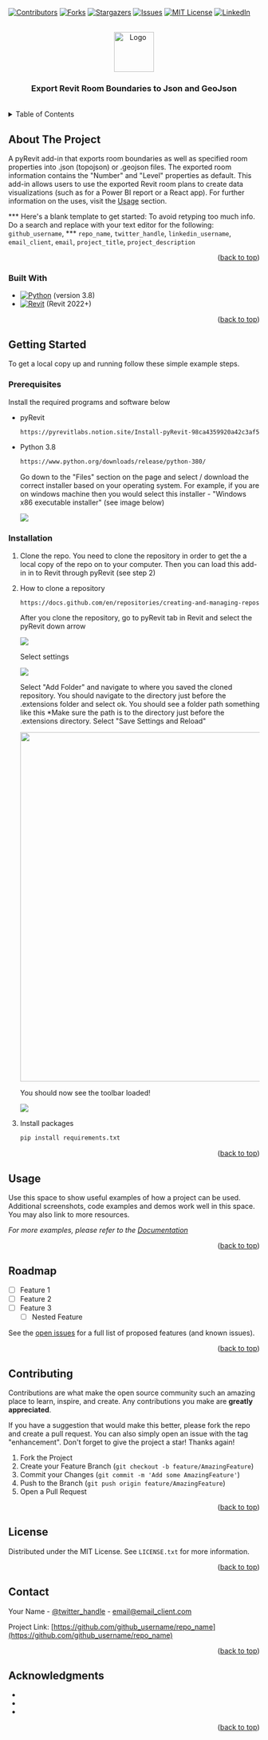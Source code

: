 <!-- Improved compatibility of back to top link: See: https://github.com/othneildrew/Best-README-Template/pull/73 -->
<a name="readme-top"></a>
<!--
*** Thanks for checking out the Best-README-Template. If you have a suggestion
*** that would make this better, please fork the repo and create a pull request
*** or simply open an issue with the tag "enhancement".
*** Don't forget to give the project a star!
*** Thanks again! Now go create something AMAZING! :D
-->



<!-- PROJECT SHIELDS -->
<!--
*** I'm using markdown "reference style" links for readability.
*** Reference links are enclosed in brackets [ ] instead of parentheses ( ).
*** See the bottom of this document for the declaration of the reference variables
*** for contributors-url, forks-url, etc. This is an optional, concise syntax you may use.
*** https://www.markdownguide.org/basic-syntax/#reference-style-links
-->
[![Contributors][contributors-shield]][contributors-url]
[![Forks][forks-shield]][forks-url]
[![Stargazers][stars-shield]][stars-url]
[![Issues][issues-shield]][issues-url]
[![MIT License][license-shield]][license-url]
[![LinkedIn][linkedin-shield]][linkedin-url]



<!-- PROJECT LOGO -->
<br />
<div align="center">
  <a href="https://github.com/dolanklock/revit-rooms-to-json">
    <img src="Scripts/MyTool.extension/Revit Rooms to Json.tab/Json Exports.panel/Rooms.pushbutton/icon.png" alt="Logo" width="80" height="80">
  </a>

<h3 align="center">Export Revit Room Boundaries to Json and GeoJson</h3>   
  <br />
</div>



<!-- TABLE OF CONTENTS -->
<details>
  <summary>Table of Contents</summary>
  <ol>
    <li>
      <a href="#about-the-project">About The Project</a>
      <ul>
        <li><a href="#built-with">Built With</a></li>
      </ul>
    </li>
    <li>
      <a href="#getting-started">Getting Started</a>
      <ul>
        <li><a href="#prerequisites">Prerequisites</a></li>
        <li><a href="#installation">Installation</a></li>
      </ul>
    </li>
    <li><a href="#usage">Usage</a></li>
    <li><a href="#roadmap">Roadmap</a></li>
    <li><a href="#contributing">Contributing</a></li>
    <li><a href="#license">License</a></li>
    <li><a href="#contact">Contact</a></li>
    <li><a href="#acknowledgments">Acknowledgments</a></li>
  </ol>
</details>



<!-- ABOUT THE PROJECT -->
## About The Project
A pyRevit add-in that exports room boundaries as well as specified room properties into .json (topojson) or .geojson files. The exported room information contains the "Number" and "Level" properties as default. This add-in allows users to use the exported Revit room plans to create data visualizations (such as for a Power BI report or a React app). For further information on the uses, visit the [Usage](#Usage) section.

*** Here's a blank template to get started: To avoid retyping too much info. Do a search and replace with your text editor for the following: `github_username`, *** `repo_name`, `twitter_handle`, `linkedin_username`, `email_client`, `email`, `project_title`, `project_description`

<p align="right">(<a href="#readme-top">back to top</a>)</p>


### Built With

* [![Python][Python]][Python-url] (version 3.8)
* [![Revit][Revit]][Revit-url] (Revit 2022+)

<p align="right">(<a href="#readme-top">back to top</a>)</p>



<!-- GETTING STARTED -->
## Getting Started
To get a local copy up and running follow these simple example steps.

<!-- ### Prerequisites -->
### Prerequisites
Install the required programs and software below
* pyRevit
  ```sh
  https://pyrevitlabs.notion.site/Install-pyRevit-98ca4359920a42c3af5c12a7c99a196d
  ```
* Python 3.8
  ```sh
  https://www.python.org/downloads/release/python-380/
  ```
  Go down to the "Files" section on the page and select / download the correct installer based on your operating system.
  For example, if you are on windows machine then you would select this installer - "Windows x86 executable installer" (see image below)

  <img src="readme-images/python-files.png">

### Installation
1. Clone the repo. You need to clone the repository in order to get the a local copy of the repo on to your computer. Then 
   you can load this add-in in to Revit through pyRevit (see step 2)
   
2. How to clone a repository
   ```sh
   https://docs.github.com/en/repositories/creating-and-managing-repositories/cloning-a-repository
   ```
   After you clone the repository, go to pyRevit tab in Revit and select the pyRevit down arrow

   <img src="readme-images/pyrevit-step1.png">

   Select settings

   <img src="readme-images/pyrevit-step2.png">

   Select "Add Folder" and navigate to where you saved the cloned repository. You should navigate to the directory just before the .extensions folder and select ok.
   You should see a folder path something like this *Make sure the path is to the directory just before the .extensions directory. Select "Save Settings and Reload"

   <img src="readme-images/pyrevit-step3.png" width=auto height="700">
   
   You should now see the toolbar loaded!

   <img src="readme-images/pyrevit-step4.png">
3. Install packages
   ```sh
   pip install requirements.txt
   ```


<p align="right">(<a href="#readme-top">back to top</a>)</p>



<!-- USAGE EXAMPLES -->
## Usage

Use this space to show useful examples of how a project can be used. Additional screenshots, code examples and demos work well in this space. You may also link to more resources.

_For more examples, please refer to the [Documentation](https://example.com)_

<p align="right">(<a href="#readme-top">back to top</a>)</p>



<!-- ROADMAP -->
## Roadmap

- [ ] Feature 1
- [ ] Feature 2
- [ ] Feature 3
    - [ ] Nested Feature

See the [open issues](https://github.com/github_username/repo_name/issues) for a full list of proposed features (and known issues).

<p align="right">(<a href="#readme-top">back to top</a>)</p>



<!-- CONTRIBUTING -->
## Contributing

Contributions are what make the open source community such an amazing place to learn, inspire, and create. Any contributions you make are **greatly appreciated**.

If you have a suggestion that would make this better, please fork the repo and create a pull request. You can also simply open an issue with the tag "enhancement".
Don't forget to give the project a star! Thanks again!

1. Fork the Project
2. Create your Feature Branch (`git checkout -b feature/AmazingFeature`)
3. Commit your Changes (`git commit -m 'Add some AmazingFeature'`)
4. Push to the Branch (`git push origin feature/AmazingFeature`)
5. Open a Pull Request

<p align="right">(<a href="#readme-top">back to top</a>)</p>



<!-- LICENSE -->
## License

Distributed under the MIT License. See `LICENSE.txt` for more information.

<p align="right">(<a href="#readme-top">back to top</a>)</p>



<!-- CONTACT -->
## Contact

Your Name - [@twitter_handle](https://twitter.com/twitter_handle) - email@email_client.com

Project Link: [https://github.com/github_username/repo_name](https://github.com/github_username/repo_name)

<p align="right">(<a href="#readme-top">back to top</a>)</p>



<!-- ACKNOWLEDGMENTS -->
## Acknowledgments

* []()
* []()
* []()

<p align="right">(<a href="#readme-top">back to top</a>)</p>



<!-- MARKDOWN LINKS & IMAGES -->
<!-- https://www.markdownguide.org/basic-syntax/#reference-style-links -->
[contributors-shield]: https://img.shields.io/github/contributors/github_username/repo_name.svg?style=for-the-badge
[contributors-url]: https://github.com/github_username/repo_name/graphs/contributors
[forks-shield]: https://img.shields.io/github/forks/github_username/repo_name.svg?style=for-the-badge
[forks-url]: https://github.com/github_username/repo_name/network/members
[stars-shield]: https://img.shields.io/github/stars/github_username/repo_name.svg?style=for-the-badge
[stars-url]: https://github.com/github_username/repo_name/stargazers
[issues-shield]: https://img.shields.io/github/issues/github_username/repo_name.svg?style=for-the-badge
[issues-url]: https://github.com/github_username/repo_name/issues
[license-shield]: https://img.shields.io/github/license/github_username/repo_name.svg?style=for-the-badge
[license-url]: https://github.com/github_username/repo_name/blob/master/LICENSE.txt
[linkedin-shield]: https://img.shields.io/badge/-LinkedIn-black.svg?style=for-the-badge&logo=linkedin&colorB=555
[linkedin-url]: https://linkedin.com/in/linkedin_username
[product-screenshot]: images/screenshot.png
[Next.js]: https://img.shields.io/badge/next.js-000000?style=for-the-badge&logo=nextdotjs&logoColor=white
[Next-url]: https://nextjs.org/
[React.js]: https://img.shields.io/badge/React-20232A?style=for-the-badge&logo=react&logoColor=61DAFB
[React-url]: https://reactjs.org/
[Vue.js]: https://img.shields.io/badge/Vue.js-35495E?style=for-the-badge&logo=vuedotjs&logoColor=4FC08D
[Vue-url]: https://vuejs.org/
[Angular.io]: https://img.shields.io/badge/Angular-DD0031?style=for-the-badge&logo=angular&logoColor=white
[Angular-url]: https://angular.io/
[Svelte.dev]: https://img.shields.io/badge/Svelte-4A4A55?style=for-the-badge&logo=svelte&logoColor=FF3E00
[Svelte-url]: https://svelte.dev/
[Laravel.com]: https://img.shields.io/badge/Laravel-FF2D20?style=for-the-badge&logo=laravel&logoColor=white
[Laravel-url]: https://laravel.com
[Bootstrap.com]: https://img.shields.io/badge/Bootstrap-563D7C?style=for-the-badge&logo=bootstrap&logoColor=white
[Bootstrap-url]: https://getbootstrap.com
[JQuery.com]: https://img.shields.io/badge/jQuery-0769AD?style=for-the-badge&logo=jquery&logoColor=white
[JQuery-url]: https://jquery.com
[Revit]:https://img.shields.io/badge/Revit-blue?logo=autodeskrevit&logoColor=%23186BFF&logoSize=auto&color=white
[Revit-url]:https://www.autodesk.com/ca-en/products/revit/overview?term=1-YEAR&tab=subscription
[python]: https://img.shields.io/badge/Python-blue?logo=python&logoColor=%233776AB&logoSize=auto&color=white
[python-url]:https://www.python.org/downloads/release/python-380/
